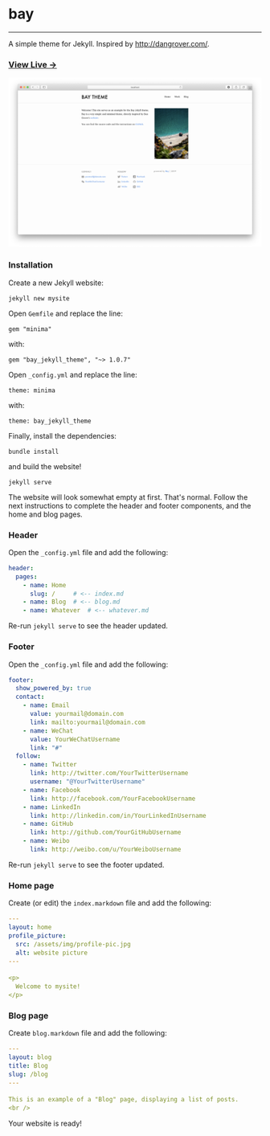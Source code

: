 # bay
------

A simple theme for Jekyll. Inspired by http://dangrover.com/.


### [View Live &rarr;](https://bay.github.io)  

![](/screenshot.png)

### Installation

Create a new Jekyll website:
```
jekyll new mysite
```

Open `Gemfile` and replace the line:
```
gem "minima"
```
with:
```
gem "bay_jekyll_theme", "~> 1.0.7"
```

Open `_config.yml` and replace the line:
```
theme: minima
```
with:
```
theme: bay_jekyll_theme
```

Finally, install the dependencies:
```
bundle install
```

and build the website!
```
jekyll serve
```


The website will look somewhat empty at first. That's normal. Follow the next instructions to complete the header and footer components, and the home and blog pages.

### Header
Open the `_config.yml` file and add the following:
```yml
header:
  pages:
    - name: Home
      slug: /     # <-- index.md
    - name: Blog  # <-- blog.md
    - name: Whatever  # <-- whatever.md
```
Re-run `jekyll serve` to see the header updated.

### Footer
Open the `_config.yml` file and add the following:
```yml
footer:
  show_powered_by: true
  contact:
    - name: Email
      value: yourmail@domain.com
      link: mailto:yourmail@domain.com
    - name: WeChat
      value: YourWeChatUsername
      link: "#"
  follow:
    - name: Twitter
      link: http://twitter.com/YourTwitterUsername
      username: "@YourTwitterUsername"
    - name: Facebook
      link: http://facebook.com/YourFacebookUsername
    - name: LinkedIn
      link: http://linkedin.com/in/YourLinkedInUsername
    - name: GitHub
      link: http://github.com/YourGitHubUsername
    - name: Weibo
      link: http://weibo.com/u/YourWeiboUsername
```
Re-run `jekyll serve` to see the footer updated.

### Home page
Create (or edit) the `index.markdown` file and add the following:
```yml
---
layout: home
profile_picture:
  src: /assets/img/profile-pic.jpg
  alt: website picture
---

<p>
  Welcome to mysite!
</p>
```

### Blog page
Create `blog.markdown` file and add the following:
```yml
---
layout: blog
title: Blog
slug: /blog
---

This is an example of a "Blog" page, displaying a list of posts.
<br />
```


Your website is ready!
